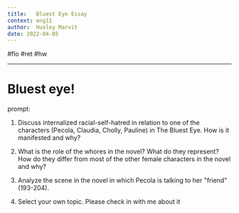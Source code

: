```yaml
---
title:   Bluest Eye Essay
context: eng11
author:  Huxley Marvit
date: 2022-04-05
---
```


#flo #ret #hw 

***

# Bluest eye!

prompt:
1. Discuss internalized racial-self-hatred in relation to one of the characters (Pecola, Claudia, Cholly, Pauline) in The Bluest Eye. How is it manifested and why?

2. What is the role of the whores in the novel? What do they represent? How do they differ from most of the other female characters in the novel and why?

3. Analyze the scene in the novel in which Pecola is talking to her "friend" (193-204). 

4. Select your own topic. Please check in with me about it








